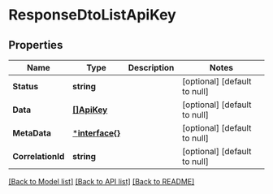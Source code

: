 # ResponseDtoListApiKey

## Properties
Name | Type | Description | Notes
------------ | ------------- | ------------- | -------------
**Status** | **string** |  | [optional] [default to null]
**Data** | [**[]ApiKey**](ApiKey.md) |  | [optional] [default to null]
**MetaData** | [***interface{}**](interface{}.md) |  | [optional] [default to null]
**CorrelationId** | **string** |  | [optional] [default to null]

[[Back to Model list]](../README.md#documentation-for-models) [[Back to API list]](../README.md#documentation-for-api-endpoints) [[Back to README]](../README.md)

